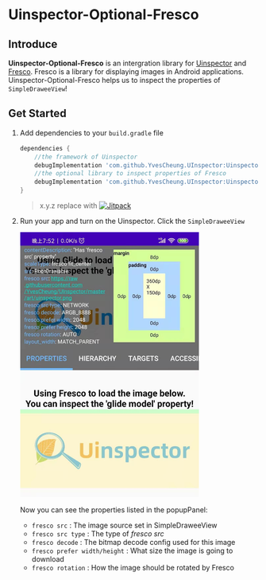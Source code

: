 # Uinspector-Optional-Fresco

## Introduce 

**Uinspector-Optional-Fresco** is an intergration library for [Uinspector](https://github.com/YvesCheung/UInspector) and [Fresco](https://github.com/facebook/fresco).
Fresco is a library for displaying images in Android applications. 
Uinspector-Optional-Fresco helps us to inspect the properties of `SimpleDraweeView`!

## Get Started

1. Add dependencies to your `build.gradle` file

    ```groovy
    dependencies {
        //the framework of Uinspector
        debugImplementation 'com.github.YvesCheung.UInspector:Uinspector:x.y.z'
        //the optional library to inspect properties of Fresco
        debugImplementation 'com.github.YvesCheung.UInspector:Uinspector-optional-fresco:x.y.z'
    }
    ```
    
    > x.y.z replace with [![Jitpack](https://jitpack.io/v/YvesCheung/UInspector.svg)](https://jitpack.io/#YvesCheung/UInspector)

2. Run your app and turn on the Uinspector. Click the `SimpleDraweeView`
 
    <img src="https://raw.githubusercontent.com/YvesCheung/UInspector/2.x/art/fresco.jpg" alt="Inspect Fresco" width="360">
    
    Now you can see the properties listed in the popupPanel:
    
    - `fresco src` : The image source set in SimpleDraweeView
    - `fresco src type` : The type of *fresco src*
    - `fresco decode` : The bitmap decode config used for this image
    - `fresco prefer width/height` : What size the image is going to download
    - `fresco rotation` : How the image should be rotated by Fresco